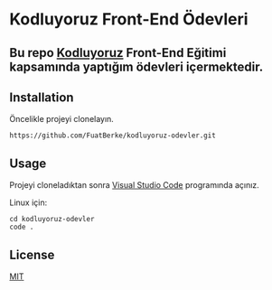 # Kodluyoruz **Front-End** Ödevleri

## Bu repo **[Kodluyoruz](https://kodluyoruz.org) Front-End Eğitimi** kapsamında yaptığım ödevleri içermektedir.



## Installation
Öncelikle projeyi clonelayın.

```
https://github.com/FuatBerke/kodluyoruz-odevler.git

```

## Usage

Projeyi cloneladıktan sonra [Visual Studio Code](https://code.visualstudio.com/) programında açınız.

Linux için:

```
cd kodluyoruz-odevler
code .

```

## License

[MIT](https://choosealicense.com/licenses/mit/)
